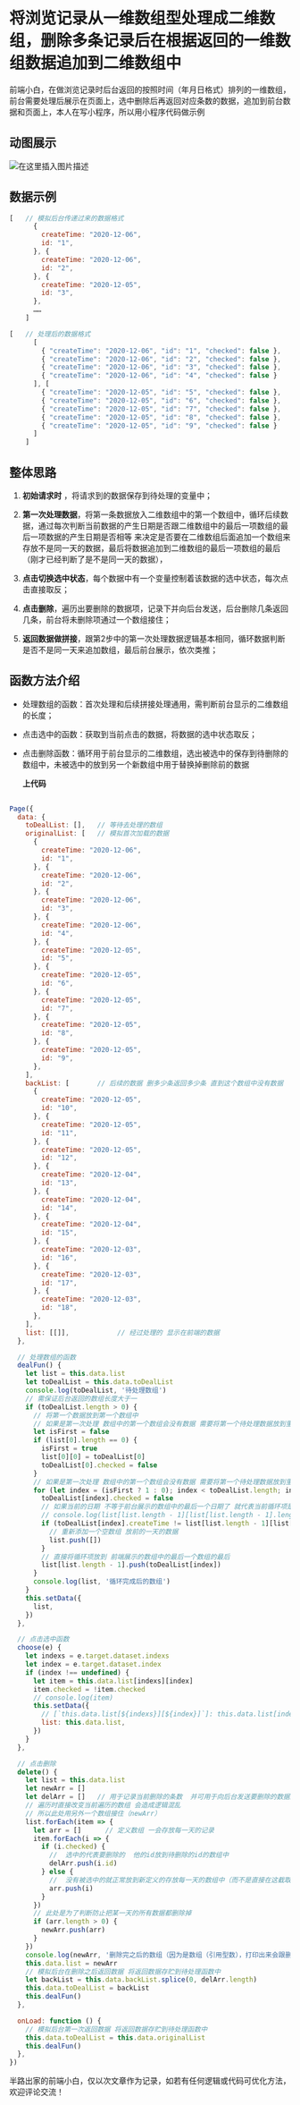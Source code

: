 

# 将浏览记录从一维数组型处理成二维数组，删除多条记录后在根据返回的一维数组数据追加到二维数组中

前端小白，在做浏览记录时后台返回的按照时间（年月日格式）排列的一维数组，前台需要处理后展示在页面上，选中删除后再返回对应条数的数据，追加到前台数据和页面上，本人在写小程序，所以用小程序代码做示例
## 动图展示
![在这里插入图片描述](https://img-blog.csdnimg.cn/20201206101040628.gif#pic_center)

## 数据示例

```javascript
[   // 模拟后台传递过来的数据格式
      {
        createTime: "2020-12-06",
        id: "1",
      }, {
        createTime: "2020-12-06",
        id: "2",
      }, {
        createTime: "2020-12-05",
        id: "3",
      },
      ……
    ]
```

```javascript
[	// 处理后的数据格式
      [
        { "createTime": "2020-12-06", "id": "1", "checked": false },
        { "createTime": "2020-12-06", "id": "2", "checked": false },
        { "createTime": "2020-12-06", "id": "3", "checked": false },
        { "createTime": "2020-12-06", "id": "4", "checked": false }
      ], [
        { "createTime": "2020-12-05", "id": "5", "checked": false },
        { "createTime": "2020-12-05", "id": "6", "checked": false },
        { "createTime": "2020-12-05", "id": "7", "checked": false },
        { "createTime": "2020-12-05", "id": "8", "checked": false },
        { "createTime": "2020-12-05", "id": "9", "checked": false }
      ]
    ]
```

## 整体思路
 1. **初始请求时** ，将请求到的数据保存到待处理的变量中；
 2. **第一次处理数据**，将第一条数据放入二维数组中的第一个数组中，循环后续数据，通过每次判断当前数据的产生日期是否跟二维数组中的最后一项数组的最后一项数据的产生日期是否相等 来决定是否要在二维数组后面追加一个数组来存放不是同一天的数据，最后将数据追加到二维数组的最后一项数组的最后（刚才已经判断了是不是同一天的数据），
 3. **点击切换选中状态**，每个数据中有一个变量控制着该数据的选中状态，每次点击直接取反；
 4. **点击删除**，遍历出要删除的数据项，记录下并向后台发送，后台删除几条返回几条，前台将未删除项通过一个数组接住；


 5. **返回数据做拼接**，跟第2步中的第一次处理数据逻辑基本相同，循环数据判断是否不是同一天来追加数组，最后前台展示，依次类推；

## 函数方法介绍

 - 处理数组的函数：首次处理和后续拼接处理通用，需判断前台显示的二维数组的长度；
 - 点击选中的函数：获取到当前点击的数据，将数据的选中状态取反；
 - 点击删除函数：循环用于前台显示的二维数组，选出被选中的保存到待删除的数组中，未被选中的放到另一个新数组中用于替换掉删除前的数据
 
	**上代码**
```javascript
 
Page({
  data: {
    toDealList: [],   // 等待去处理的数组
    originalList: [   // 模拟首次加载的数据
      {
        createTime: "2020-12-06",
        id: "1",
      }, {
        createTime: "2020-12-06",
        id: "2",
      }, {
        createTime: "2020-12-06",
        id: "3",
      }, {
        createTime: "2020-12-06",
        id: "4",
      }, {
        createTime: "2020-12-05",
        id: "5",
      }, {
        createTime: "2020-12-05",
        id: "6",
      }, {
        createTime: "2020-12-05",
        id: "7",
      }, {
        createTime: "2020-12-05",
        id: "8",
      }, {
        createTime: "2020-12-05",
        id: "9",
      },
    ],
    backList: [       // 后续的数据 删多少条返回多少条 直到这个数组中没有数据
      {
        createTime: "2020-12-05",
        id: "10",
      }, {
        createTime: "2020-12-05",
        id: "11",
      }, {
        createTime: "2020-12-05",
        id: "12",
      }, {
        createTime: "2020-12-04",
        id: "13",
      }, {
        createTime: "2020-12-04",
        id: "14",
      }, {
        createTime: "2020-12-04",
        id: "15",
      }, {
        createTime: "2020-12-03",
        id: "16",
      }, {
        createTime: "2020-12-03",
        id: "17",
      }, {
        createTime: "2020-12-03",
        id: "18",
      },
    ],
    list: [[]],            // 经过处理的 显示在前端的数据
  },

  // 处理数组的函数
  dealFun() {
    let list = this.data.list
    let toDealList = this.data.toDealList
    console.log(toDealList, '待处理数组')
    // 需保证后台返回的数组长度大于一
    if (toDealList.length > 0) {
      // 将第一个数据放到第一个数组中
      // 如果是第一次处理 数组中的第一个数组会没有数据 需要将第一个待处理数据放到里面 并且从第二个开始循环
      let isFirst = false
      if (list[0].length == 0) {
        isFirst = true
        list[0][0] = toDealList[0]
        toDealList[0].checked = false
      }
      // 如果是第一次处理 数组中的第一个数组会没有数据 需要将第一个待处理数据放到里面 并且从第二个开始循环
      for (let index = (isFirst ? 1 : 0); index < toDealList.length; index++) {
        toDealList[index].checked = false
        // 如果当前的日期 不等于前台展示的数组中的最后一个日期了 就代表当前循环项是前一天的数据了
        // console.log(list[list.length - 1][list[list.length - 1].length - 1])
        if (toDealList[index].createTime != list[list.length - 1][list[list.length - 1].length - 1].createTime) {
          // 重新添加一个空数组 放前的一天的数据
          list.push([])
        }
        // 直接将循环项放到 前端展示的数组中的最后一个数组的最后
        list[list.length - 1].push(toDealList[index])
      }
      console.log(list, '循环完成后的数组')
    }
    this.setData({
      list,
    })
  },

  // 点击选中函数
  choose(e) {
    let indexs = e.target.dataset.indexs
    let index = e.target.dataset.index
    if (index !== undefined) {
      let item = this.data.list[indexs][index]
      item.checked = !item.checked
      // console.log(item)
      this.setData({
        // [`this.data.list[${indexs}][${index}]`]: this.data.list[indexs][index],  // 这样修改 数据已经发生改变 但却不会触发页面更改  是为什么呢
        list: this.data.list,
      })
    }
  },

  // 点击删除
  delete() {
    let list = this.data.list
    let newArr = []
    let delArr = []   // 用于记录当前删除的条数  并可用于向后台发送要删除的数据的id
    // 遍历时直接改变当前遍历的数组 会造成逻辑混乱
    // 所以此处用另外一个数组接住（newArr）
    list.forEach(item => {
      let arr = []      // 定义数组 一会存放每一天的记录
      item.forEach(i => {
        if (i.checked) {
          //  选中的代表要删除的  他的id放到待删除的id的数组中
          delArr.push(i.id)
        } else {
          //  没有被选中的就正常放到新定义的存放每一天的数组中（而不是直接在这截取删除掉该数据 是因为在遍历时直接改变当前遍历的数组会造成逻辑混乱）
          arr.push(i)
        }
      })
      // 此处是为了判断防止把某一天的所有数据都删除掉
      if (arr.length > 0) {
        newArr.push(arr)
      }
    })
    console.log(newArr, '删除完之后的数组（因为是数组（引用型数），打印出来会跟删除完之后处理完的数组是一样的）')
    this.data.list = newArr
    // 模拟后台在删除之后返回数据 将返回数据存贮到待处理函数中
    let backList = this.data.backList.splice(0, delArr.length)
    this.data.toDealList = backList
    this.dealFun()
  },

  onLoad: function () {
    // 模拟后台第一次返回数据 将返回数据存贮到待处理函数中
    this.data.toDealList = this.data.originalList
    this.dealFun()
  },
})

```
半路出家的前端小白，仅以次文章作为记录，如若有任何逻辑或代码可优化方法，欢迎评论交流！
